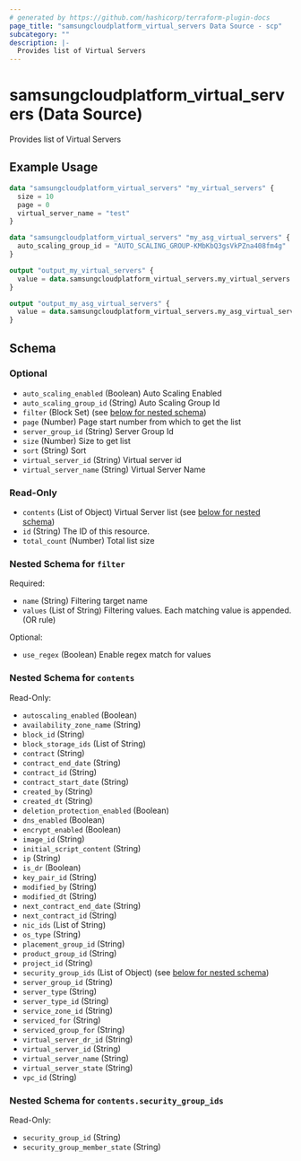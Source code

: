 ```yaml
---
# generated by https://github.com/hashicorp/terraform-plugin-docs
page_title: "samsungcloudplatform_virtual_servers Data Source - scp"
subcategory: ""
description: |-
  Provides list of Virtual Servers
---
```


# samsungcloudplatform_virtual_servers (Data Source)

Provides list of Virtual Servers

## Example Usage

```terraform
data "samsungcloudplatform_virtual_servers" "my_virtual_servers" {
  size = 10
  page = 0
  virtual_server_name = "test"
}

data "samsungcloudplatform_virtual_servers" "my_asg_virtual_servers" {
  auto_scaling_group_id = "AUTO_SCALING_GROUP-KMbKbQ3gsVkPZna408fm4g"
}

output "output_my_virtual_servers" {
  value = data.samsungcloudplatform_virtual_servers.my_virtual_servers
}

output "output_my_asg_virtual_servers" {
  value = data.samsungcloudplatform_virtual_servers.my_asg_virtual_servers
}
```

<!-- schema generated by tfplugindocs -->
## Schema

### Optional

- `auto_scaling_enabled` (Boolean) Auto Scaling Enabled
- `auto_scaling_group_id` (String) Auto Scaling Group Id
- `filter` (Block Set) (see [below for nested schema](#nestedblock--filter))
- `page` (Number) Page start number from which to get the list
- `server_group_id` (String) Server Group Id
- `size` (Number) Size to get list
- `sort` (String) Sort
- `virtual_server_id` (String) Virtual server id
- `virtual_server_name` (String) Virtual Server Name

### Read-Only

- `contents` (List of Object) Virtual Server list (see [below for nested schema](#nestedatt--contents))
- `id` (String) The ID of this resource.
- `total_count` (Number) Total list size

<a id="nestedblock--filter"></a>
### Nested Schema for `filter`

Required:

- `name` (String) Filtering target name
- `values` (List of String) Filtering values. Each matching value is appended. (OR rule)

Optional:

- `use_regex` (Boolean) Enable regex match for values


<a id="nestedatt--contents"></a>
### Nested Schema for `contents`

Read-Only:

- `autoscaling_enabled` (Boolean)
- `availability_zone_name` (String)
- `block_id` (String)
- `block_storage_ids` (List of String)
- `contract` (String)
- `contract_end_date` (String)
- `contract_id` (String)
- `contract_start_date` (String)
- `created_by` (String)
- `created_dt` (String)
- `deletion_protection_enabled` (Boolean)
- `dns_enabled` (Boolean)
- `encrypt_enabled` (Boolean)
- `image_id` (String)
- `initial_script_content` (String)
- `ip` (String)
- `is_dr` (Boolean)
- `key_pair_id` (String)
- `modified_by` (String)
- `modified_dt` (String)
- `next_contract_end_date` (String)
- `next_contract_id` (String)
- `nic_ids` (List of String)
- `os_type` (String)
- `placement_group_id` (String)
- `product_group_id` (String)
- `project_id` (String)
- `security_group_ids` (List of Object) (see [below for nested schema](#nestedobjatt--contents--security_group_ids))
- `server_group_id` (String)
- `server_type` (String)
- `server_type_id` (String)
- `service_zone_id` (String)
- `serviced_for` (String)
- `serviced_group_for` (String)
- `virtual_server_dr_id` (String)
- `virtual_server_id` (String)
- `virtual_server_name` (String)
- `virtual_server_state` (String)
- `vpc_id` (String)

<a id="nestedobjatt--contents--security_group_ids"></a>
### Nested Schema for `contents.security_group_ids`

Read-Only:

- `security_group_id` (String)
- `security_group_member_state` (String)


